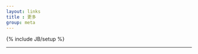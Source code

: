 ```yaml
---
layout: links
title : 更多
group: meta
---
```

{% include JB/setup %}



--------------------------------------------
